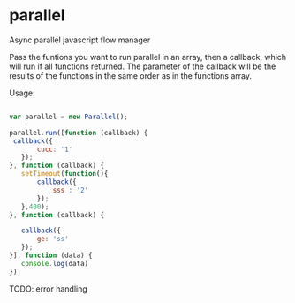 parallel
========

Async parallel javascript flow manager

Pass the funtions you want to run parallel in an array, then a callback, which will run if all functions returned. 
The parameter of the callback will be the results of the functions in the same order as in the functions array.

Usage:

 ```javascript

var parallel = new Parallel();

parallel.run([function (callback) {
  callback({
		cucc: '1'
	});
}, function (callback) {
	setTimeout(function(){
		callback({
			sss : '2'
		});
	},400);
}, function (callback) {

	callback({
		ge: 'ss'
	});
}], function (data) {
	console.log(data)
});

 ```
 
 TODO: error handling

